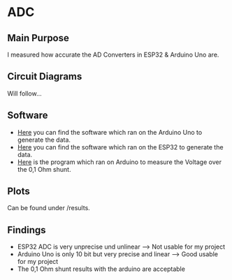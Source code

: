 # ADC

## Main Purpose

I measured how accurate the AD Converters in ESP32 & Arduino Uno are.

## Circuit Diagrams

Will follow...

## Software

- [Here](https://github.com/PaulusElektrus/ADC_Uno) you can find the software which ran on the Arduino Uno to generate the data.
- [Here](https://github.com/PaulusElektrus/ADC_ESP32) you can find the software which ran on the ESP32 to generate the data.
- [Here](https://github.com/PaulusElektrus/Uno_Shunt) is the program which ran on Arduino to measure the Voltage over the 0,1 Ohm shunt.

## Plots

Can be found under /results.

## Findings

- ESP32 ADC is very unprecise und unlinear --> Not usable for my project
- Arduino Uno is only 10 bit but very precise and linear --> Good usable for my project
- The 0,1 Ohm shunt results with the arduino are acceptable